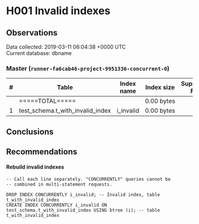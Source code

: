 # H001 Invalid indexes #

## Observations ##
Data collected: 2019-03-11 06:04:38 +0000 UTC  
Current database: dbname  


### Master (`runner-fa6cab46-project-9951336-concurrent-0`) ###
  



\# | Table | Index name | Index size | Supports FK
---|-------|------------|------------|----------
&nbsp;|=====TOTAL=====||0.00&nbsp;bytes |
1 |test_schema.t_with_invalid_index |i_invalid |0.00&nbsp;bytes |



## Conclusions ##


## Recommendations ##
#### Rebuild invalid indexes ####
```
-- Call each line separately. "CONCURRENTLY" queries cannot be
-- combined in multi-statement requests.

DROP INDEX CONCURRENTLY i_invalid; -- Invalid index, table t_with_invalid_index
CREATE INDEX CONCURRENTLY i_invalid ON test_schema.t_with_invalid_index USING btree (i); -- table t_with_invalid_index


```
